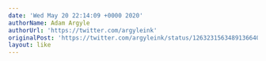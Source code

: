 ```yaml
---
date: 'Wed May 20 22:14:09 +0000 2020'
authorName: Adam Argyle
authorUrl: 'https://twitter.com/argyleink'
originalPost: 'https://twitter.com/argyleink/status/1263231563489136640'
layout: like
---
```


